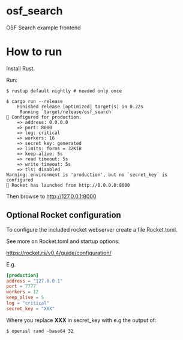# osf_search
OSF Search example frontend

# How to run

Install Rust.

Run:
```
$ rustup default nightly # needed only once

$ cargo run --release
    Finished release [optimized] target(s) in 0.22s
     Running `target/release/osf_search`
🔧 Configured for production.
    => address: 0.0.0.0
    => port: 8000
    => log: critical
    => workers: 16
    => secret key: generated
    => limits: forms = 32KiB
    => keep-alive: 5s
    => read timeout: 5s
    => write timeout: 5s
    => tls: disabled
Warning: environment is 'production', but no `secret_key` is configured
🚀 Rocket has launched from http://0.0.0.0:8000
```
Then browse to http://127.0.0.1:8000

## Optional Rocket configuration
To configure the included rocket webserver create a file Rocket.toml.

See more on Rocket.toml and startup options:

https://rocket.rs/v0.4/guide/configuration/

E.g.

```toml
[production]
address = "127.0.0.1"
port = 7777
workers = 12
keep_alive = 5
log = "critical"
secret_key = "XXX"
```

Where you replace **XXX** in secret_key with e.g the output of:
```
$ openssl rand -base64 32
```

